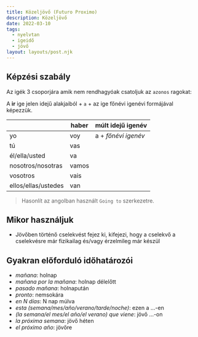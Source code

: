 ```yaml
---
title: Közeljövő (Futuro Proximo)
description: Közeljövő 
date: 2022-03-10
tags:
  - nyelvtan
  - igeidő
  - jövő
layout: layouts/post.njk
---
```


## Képzési szabály

Az igék 3 csoporjára amik nem rendhagyóak csatoljuk az `azonos` ragokat:

A **ir** ige jelen idejű alakjaiból + `a` + az ige főnévi igenévi formájával képezzük.

&nbsp;|haber|múlt idejű igenév
----|----|----
yo|voy| a + _főnévi igenév_
tú|vas|
él/ella/usted|va|
nosotros/nosotras|vamos|
vosotros|vais|
ellos/ellas/ustedes|van|

> Hasonlít az angolban használt `Going to` szerkezetre.

## Mikor használjuk

- Jövőben történő cselekvést fejez ki, kifejezi, hogy a cselekvő a cselekvésre már fizikailag és/vagy érzelmileg már készül

## Gyakran előforduló időhatározói

- *mañana*: holnap
- *mañana por la mañana*: holnap délelőtt
- *pasado mañana*: holnapután
- *pronto*: nemsokára
- *en N días*: N nap múlva
- *esta (semana/mes/año/verano/tarde/noche)*: ezen a ...-en
- *(la semana/el mes/el año/el verano) que viene*: jövő ...-on
- *la próxima semana*: jövő héten
- *el próximo año*: jövőre

